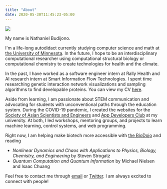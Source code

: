 ```yaml
---
title: "About"
date: 2020-05-30T11:45:23-05:00
---
```


![](/me.JPG)

My name is Nathaniel Budijono.

I'm a life-long autodidact currently studying computer science and math at [the University of Minnesota](https://umn.edu). In the future, I hope to be an interdisciplinary computational researcher using computational structural biology or computational chemistry to create technologies for health and the climate.

In the past, I have worked as a software engineer intern at Rally Health and AI research intern at Smart Information Flow Technologies. I spent time researching genetic interaction network visualizations and sampling algorithms to find developable proteins. You can view my CV [here](/cv.pdf).

Aside from learning, I am passionate about STEM communication and advocating for students with unconventional paths through the education system. During the COVID-19 pandemic, I created the websites for the [Society of Asian Scientists and Engineers](https://sase-labs-2021.github.io/) and [App Developers Club](https://adcumn.org) at my university. At both, I led workshops, mentoring groups, and projects to learn machine learning, control systems, and web programming.

Right now, I am helping make biotech more accessible with [the BioDojo](https://bio-dojo.com/) and reading
- *Nonlinear Dynamics and Chaos with Applications to Physics, Biology, Chemistry, and Engineering* by Steven Strogatz
- *Quantum Computation and Quantum Information* by Michael Nielsen and Isaac Chuang

Feel free to contact me through [email](mailto:nathanielbd@gmail.com) or [Twitter](https://twitter.com/nbudijono). I am always excited to connect with people!
